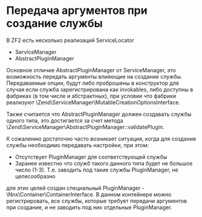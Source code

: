 # Передача аргументов при создание службы

В ZF2 есть несколько реализаций ServiceLocator

- ServiceManager 
- AbstractPluginManager

Основное отличие AbstractPluginManager от ServiceManager, это возможность передать аргументы влияющие на создание службы.
Передаваемые опции, будут либо проброшены  в конструктор для случая если служба зарегистрирована как invokables, либо
доступны в фабриках (в том числе и абстрактных), при условии что фабрики реализуют \Zend\ServiceManager\MutableCreationOptionsInterface.

Также считается что AbstractPluginManager должен создавать службы одного типа, это достигается за счет метода 
\Zend\ServiceManager\AbstractPluginManager::validatePlugin.

К сожалению достаточно часто возникает ситуация, когда для создания службы необходимо передавать настройки, при этом:

- Отсутствует PluginManager для соответствующей службы
- Заранее известно что служб такого данного типа будет не большое число (1-3). Т.е. заводить под такие службы PluginManager, не целесообразно

для этих целей создан специальный PluginManager -  \Nnx\Container\ContainerInterface. В данном контейнере можно регистрировать,
все службы, которые требует передачи аргументов при создание, и не заводить под них отдельные PluginManager.